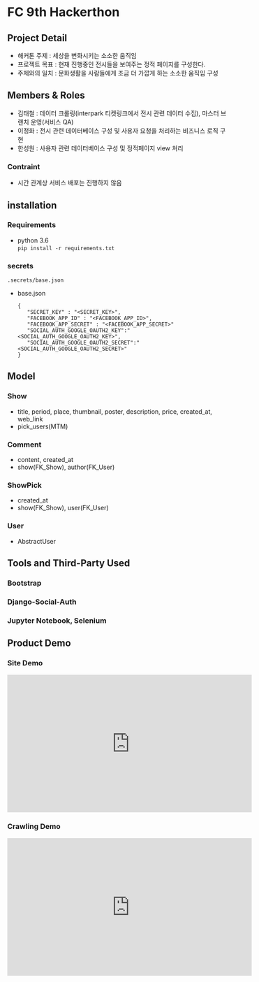 # FC 9th Hackerthon

## Project Detail 
 - 해커톤 주제 : 세상을 변화시키는 소소한 움직임  
 - 프로젝트 목표 : 현재 진행중인 전시들을 보여주는 정적 페이지를 구성한다. 
 - 주제와의 일치 : 문화생활을 사람들에게 조금 더 가깝게 하는 소소한 움직임 구성 

## Members & Roles
- 김태철 : 데이터 크롤링(interpark 티켓링크에서 전시 관련 데이터 수집), 마스터 브랜치 운영(서비스 QA)
- 이정화 : 전시 관련 데이터베이스 구성 및 사용자 요청을 처리하는 비즈니스 로직 구현 
- 한성원 : 사용자 관련 데이터베이스 구성 및 정적페이지 view 처리

### Contraint  
 - 시간 관계상 서비스 배포는 진행하지 않음  


## installation  

### Requirements  
 - python 3.6   
 `pip install -r requirements.txt` 

### secrets 
 `.secrets/base.json`  
 
 - base.json
     ~~~
    {
        "SECRET_KEY" : "<SECRET_KEY>",
        "FACEBOOK_APP_ID" : "<FACEBOOK_APP_ID>",
        "FACEBOOK_APP_SECRET" : "<FACEBOOK_APP_SECRET>"
        "SOCIAL_AUTH_GOOGLE_OAUTH2_KEY":"<SOCIAL_AUTH_GOOGLE_OAUTH2_KEY>",
        "SOCIAL_AUTH_GOOGLE_OAUTH2_SECRET":"<SOCIAL_AUTH_GOOGLE_OAUTH2_SECRET>"
    }
    ~~~  
    
## Model  

### Show  
 - title, period, place, thumbnail, poster, description, price, created_at, web_link  
 - pick_users(MTM)

### Comment  
 - content, created_at
 - show(FK_Show), author(FK_User)
 
### ShowPick  
 - created_at 
 - show(FK_Show), user(FK_User)

### User  
 - AbstractUser  
 

## Tools and Third-Party Used
### Bootstrap 
### Django-Social-Auth  
### Jupyter Notebook, Selenium 


## Product Demo

### Site Demo  
<iframe width="560" height="315" src="https://www.youtube.com/embed/0Z6teoPhpfU" frameborder="0" allow="accelerometer; autoplay; encrypted-media; gyroscope; picture-in-picture" allowfullscreen></iframe>  


### Crawling Demo  

<iframe width="560" height="315" src="https://www.youtube.com/embed/IGP3VIPQIN4" frameborder="0" allow="accelerometer; autoplay; encrypted-media; gyroscope; picture-in-picture" allowfullscreen></iframe>